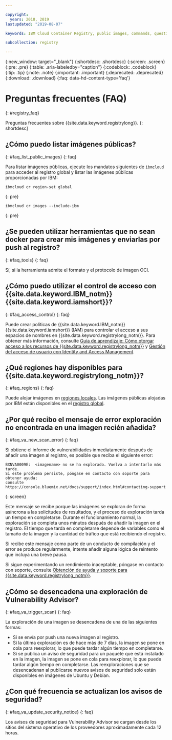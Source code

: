 ```yaml
---

copyright:
  years: 2018, 2019
lastupdated: "2019-08-07"

keywords: IBM Cloud Container Registry, public images, commands, questions, registry, FAQ, Vulnerability Advisor,

subcollection: registry

---
```


{:new_window: target="_blank"}
{:shortdesc: .shortdesc}
{:screen: .screen}
{:pre: .pre}
{:table: .aria-labeledby="caption"}
{:codeblock: .codeblock}
{:tip: .tip}
{:note: .note}
{:important: .important}
{:deprecated: .deprecated}
{:download: .download}
{:faq: data-hd-content-type='faq'}

# Preguntas frecuentes (FAQ)
{: #registry_faq}

Preguntas frecuentes sobre {{site.data.keyword.registrylong}}.
{: shortdesc}

## ¿Cómo puedo listar imágenes públicas?
{: #faq_list_public_images}
{: faq}

Para listar imágenes públicas, ejecute los mandatos siguientes de `ibmcloud` para acceder al registro global y listar las imágenes públicas proporcionadas por IBM:

```
ibmcloud cr region-set global
```
{: pre}

```
ibmcloud cr images --include-ibm
```
{: pre}

## ¿Se pueden utilizar herramientas que no sean docker para crear mis imágenes y enviarlas por push al registro?
{: #faq_tools}
{: faq}

Sí, si la herramienta admite el formato y el protocolo de imagen OCI.

## ¿Cómo puedo utilizar el control de acceso con {{site.data.keyword.IBM_notm}} {{site.data.keyword.iamshort}}?
{: #faq_access_control}
{: faq}

Puede crear políticas de {{site.data.keyword.IBM_notm}} {{site.data.keyword.iamshort}} (IAM) para controlar el acceso a sus espacios de nombres en {{site.data.keyword.registrylong_notm}}. Para obtener más información, consulte [Guía de aprendizaje: Cómo otorgar acceso a los recursos de {{site.data.keyword.registrylong_notm}}](/docs/services/Registry?topic=registry-iam_access) y [Gestión del acceso de usuario con Identity and Access Management](/docs/services/Registry?topic=registry-iam).

## ¿Qué regiones hay disponibles para {{site.data.keyword.registrylong_notm}}?
{: #faq_regions}
{: faq}

Puede alojar imágenes en [regiones locales](/docs/services/Registry?topic=registry-registry_overview#registry_regions_local). Las imágenes públicas alojadas por IBM están disponibles en el [registro global](/docs/services/Registry?topic=registry-registry_overview#registry_regions_global).

## ¿Por qué recibo el mensaje de error exploración no encontrada en una imagen recién añadida?
{: #faq_va_new_scan_error}
{: faq}

Si obtiene el informe de vulnerabilidades inmediatamente después de añadir una imagen al registro, es posible que reciba el siguiente error:

```
BXNVA0009E:  <imagename> no se ha explorado. Vuelva a intentarlo más tarde.
Si este problema persiste, póngase en contacto con soporte para obtener ayuda;
consulte https://console.bluemix.net/docs/support/index.html#contacting-support
```
{: screen}

Este mensaje se recibe porque las imágenes se exploran de forma asíncrona a las solicitudes de resultados, y el proceso de exploración tarda un tiempo en completarse. Durante el funcionamiento normal, la exploración se completa unos minutos después de añadir la imagen en el registro. El tiempo que tarda en completarse depende de variables como el tamaño de la imagen y la cantidad de tráfico que está recibiendo el registro.

Si recibe este mensaje como parte de un conducto de compilación y el error se produce regularmente, intente añadir alguna lógica de reintento que incluya una breve pausa.

Si sigue experimentando un rendimiento inaceptable, póngase en contacto con soporte, consulte [Obtención de ayuda y soporte para {{site.data.keyword.registrylong_notm}}](/docs/services/Registry?topic=registry-ts_index#gettinghelp).

## ¿Cómo se desencadena una exploración de Vulnerability Advisor?
{: #faq_va_trigger_scan}
{: faq}

La exploración de una imagen se desencadena de una de las siguientes formas:

- Si se envía por push una nueva imagen al registro.
- Si la última exploración es de hace más de 7 días, la imagen se pone en cola para reexplorar, lo que puede tardar algún tiempo en completarse.
- Si se publica un aviso de seguridad para un paquete que está instalado en la imagen, la imagen se pone en cola para reexplorar, lo que puede tardar algún tiempo en completarse. Las reexploraciones que se desencadenan al publicarse nuevos avisos de seguridad solo están disponibles en imágenes de Ubuntu y Debian.

## ¿Con qué frecuencia se actualizan los avisos de seguridad?
{: #faq_va_update_security_notice}
{: faq}

Los avisos de seguridad para Vulnerability Advisor se cargan desde los sitios del sistema operativo de los proveedores aproximadamente cada 12 horas.
